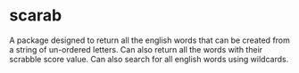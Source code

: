 # scarab
A package designed to return all the english words that can be created from a string of un-ordered letters.
Can also return all the words with their scrabble score value.
Can also search for all english words using wildcards.
